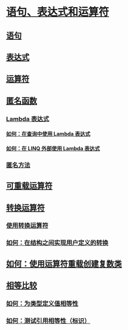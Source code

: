 # [语句、表达式和运算符](index.md)
## [语句](statements.md)
## [表达式](expressions.md)
## [运算符](operators.md)
## [匿名函数](anonymous-functions.md)
### [Lambda 表达式](lambda-expressions.md)
#### [如何：在查询中使用 Lambda 表达式](how-to-use-lambda-expressions-in-a-query.md)
#### [如何：在 LINQ 外部使用 Lambda 表达式](how-to-use-lambda-expressions-outside-linq.md)
### [匿名方法](anonymous-methods.md)
## [可重载运算符](overloadable-operators.md)
## [转换运算符](conversion-operators.md)
### [使用转换运算符](using-conversion-operators.md)
### [如何：在结构之间实现用户定义的转换](how-to-implement-user-defined-conversions-between-structs.md)
## [如何：使用运算符重载创建复数类](how-to-use-operator-overloading-to-create-a-complex-number-class.md)
## [相等比较](equality-comparisons.md)
### [如何：为类型定义值相等性](how-to-define-value-equality-for-a-type.md)
### [如何：测试引用相等性（标识）](how-to-test-for-reference-equality-identity.md)
